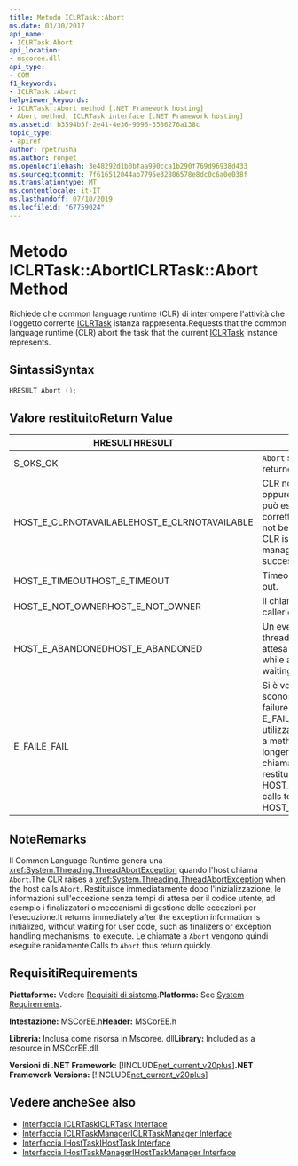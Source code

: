 ```yaml
---
title: Metodo ICLRTask::Abort
ms.date: 03/30/2017
api_name:
- ICLRTask.Abort
api_location:
- mscoree.dll
api_type:
- COM
f1_keywords:
- ICLRTask::Abort
helpviewer_keywords:
- ICLRTask::Abort method [.NET Framework hosting]
- Abort method, ICLRTask interface [.NET Framework hosting]
ms.assetid: b3594b5f-2e41-4e36-9096-3586276a138c
topic_type:
- apiref
author: rpetrusha
ms.author: ronpet
ms.openlocfilehash: 3e48292d1b0bfaa990cca1b290f769d96938d433
ms.sourcegitcommit: 7f616512044ab7795e32806578e8dc0c6a0e038f
ms.translationtype: MT
ms.contentlocale: it-IT
ms.lasthandoff: 07/10/2019
ms.locfileid: "67759024"
---
```

# <a name="iclrtaskabort-method"></a><span data-ttu-id="470cc-102">Metodo ICLRTask::Abort</span><span class="sxs-lookup"><span data-stu-id="470cc-102">ICLRTask::Abort Method</span></span>
<span data-ttu-id="470cc-103">Richiede che common language runtime (CLR) di interrompere l'attività che l'oggetto corrente [ICLRTask](../../../../docs/framework/unmanaged-api/hosting/iclrtask-interface.md) istanza rappresenta.</span><span class="sxs-lookup"><span data-stu-id="470cc-103">Requests that the common language runtime (CLR) abort the task that the current [ICLRTask](../../../../docs/framework/unmanaged-api/hosting/iclrtask-interface.md) instance represents.</span></span>  
  
## <a name="syntax"></a><span data-ttu-id="470cc-104">Sintassi</span><span class="sxs-lookup"><span data-stu-id="470cc-104">Syntax</span></span>  
  
```cpp  
HRESULT Abort ();  
```  
  
## <a name="return-value"></a><span data-ttu-id="470cc-105">Valore restituito</span><span class="sxs-lookup"><span data-stu-id="470cc-105">Return Value</span></span>  
  
|<span data-ttu-id="470cc-106">HRESULT</span><span class="sxs-lookup"><span data-stu-id="470cc-106">HRESULT</span></span>|<span data-ttu-id="470cc-107">DESCRIZIONE</span><span class="sxs-lookup"><span data-stu-id="470cc-107">Description</span></span>|  
|-------------|-----------------|  
|<span data-ttu-id="470cc-108">S_OK</span><span class="sxs-lookup"><span data-stu-id="470cc-108">S_OK</span></span>|<span data-ttu-id="470cc-109">`Abort` stato restituito correttamente.</span><span class="sxs-lookup"><span data-stu-id="470cc-109">`Abort` returned successfully.</span></span>|  
|<span data-ttu-id="470cc-110">HOST_E_CLRNOTAVAILABLE</span><span class="sxs-lookup"><span data-stu-id="470cc-110">HOST_E_CLRNOTAVAILABLE</span></span>|<span data-ttu-id="470cc-111">CLR non è stato caricato in un processo oppure si trova in uno stato in cui non può eseguire codice gestito o elaborare correttamente la chiamata.</span><span class="sxs-lookup"><span data-stu-id="470cc-111">The CLR has not been loaded into a process, or the CLR is in a state in which it cannot run managed code or process the call successfully.</span></span>|  
|<span data-ttu-id="470cc-112">HOST_E_TIMEOUT</span><span class="sxs-lookup"><span data-stu-id="470cc-112">HOST_E_TIMEOUT</span></span>|<span data-ttu-id="470cc-113">Timeout della chiamata.</span><span class="sxs-lookup"><span data-stu-id="470cc-113">The call timed out.</span></span>|  
|<span data-ttu-id="470cc-114">HOST_E_NOT_OWNER</span><span class="sxs-lookup"><span data-stu-id="470cc-114">HOST_E_NOT_OWNER</span></span>|<span data-ttu-id="470cc-115">Il chiamante non possiede il blocco.</span><span class="sxs-lookup"><span data-stu-id="470cc-115">The caller does not own the lock.</span></span>|  
|<span data-ttu-id="470cc-116">HOST_E_ABANDONED</span><span class="sxs-lookup"><span data-stu-id="470cc-116">HOST_E_ABANDONED</span></span>|<span data-ttu-id="470cc-117">Un evento è stato annullato durante un thread bloccato o fiber è rimasta in attesa su di esso.</span><span class="sxs-lookup"><span data-stu-id="470cc-117">An event was canceled while a blocked thread or fiber was waiting on it.</span></span>|  
|<span data-ttu-id="470cc-118">E_FAIL</span><span class="sxs-lookup"><span data-stu-id="470cc-118">E_FAIL</span></span>|<span data-ttu-id="470cc-119">Si è verificato un errore irreversibile sconosciuto.</span><span class="sxs-lookup"><span data-stu-id="470cc-119">An unknown catastrophic failure occurred.</span></span> <span data-ttu-id="470cc-120">Quando un metodo di E_FAIL viene restituito, CLR non è più utilizzabile all'interno del processo.</span><span class="sxs-lookup"><span data-stu-id="470cc-120">When a method returns E_FAIL, the CLR is no longer usable within the process.</span></span> <span data-ttu-id="470cc-121">Le chiamate successive ai metodi di hosting restituiranno HOST_E_CLRNOTAVAILABLE.</span><span class="sxs-lookup"><span data-stu-id="470cc-121">Subsequent calls to hosting methods return HOST_E_CLRNOTAVAILABLE.</span></span>|  
  
## <a name="remarks"></a><span data-ttu-id="470cc-122">Note</span><span class="sxs-lookup"><span data-stu-id="470cc-122">Remarks</span></span>  
 <span data-ttu-id="470cc-123">Il Common Language Runtime genera una <xref:System.Threading.ThreadAbortException> quando l'host chiama `Abort`.</span><span class="sxs-lookup"><span data-stu-id="470cc-123">The CLR raises a <xref:System.Threading.ThreadAbortException> when the host calls `Abort`.</span></span> <span data-ttu-id="470cc-124">Restituisce immediatamente dopo l'inizializzazione, le informazioni sull'eccezione senza tempi di attesa per il codice utente, ad esempio i finalizzatori o meccanismi di gestione delle eccezioni per l'esecuzione.</span><span class="sxs-lookup"><span data-stu-id="470cc-124">It returns immediately after the exception information is initialized, without waiting for user code, such as finalizers or exception handling mechanisms, to execute.</span></span> <span data-ttu-id="470cc-125">Le chiamate a `Abort` vengono quindi eseguite rapidamente.</span><span class="sxs-lookup"><span data-stu-id="470cc-125">Calls to `Abort` thus return quickly.</span></span>  
  
## <a name="requirements"></a><span data-ttu-id="470cc-126">Requisiti</span><span class="sxs-lookup"><span data-stu-id="470cc-126">Requirements</span></span>  
 <span data-ttu-id="470cc-127">**Piattaforme:** Vedere [Requisiti di sistema](../../../../docs/framework/get-started/system-requirements.md).</span><span class="sxs-lookup"><span data-stu-id="470cc-127">**Platforms:** See [System Requirements](../../../../docs/framework/get-started/system-requirements.md).</span></span>  
  
 <span data-ttu-id="470cc-128">**Intestazione:** MSCorEE.h</span><span class="sxs-lookup"><span data-stu-id="470cc-128">**Header:** MSCorEE.h</span></span>  
  
 <span data-ttu-id="470cc-129">**Libreria:** Inclusa come risorsa in Mscoree. dll</span><span class="sxs-lookup"><span data-stu-id="470cc-129">**Library:** Included as a resource in MSCorEE.dll</span></span>  
  
 <span data-ttu-id="470cc-130">**Versioni di .NET Framework:** [!INCLUDE[net_current_v20plus](../../../../includes/net-current-v20plus-md.md)]</span><span class="sxs-lookup"><span data-stu-id="470cc-130">**.NET Framework Versions:** [!INCLUDE[net_current_v20plus](../../../../includes/net-current-v20plus-md.md)]</span></span>  
  
## <a name="see-also"></a><span data-ttu-id="470cc-131">Vedere anche</span><span class="sxs-lookup"><span data-stu-id="470cc-131">See also</span></span>

- [<span data-ttu-id="470cc-132">Interfaccia ICLRTask</span><span class="sxs-lookup"><span data-stu-id="470cc-132">ICLRTask Interface</span></span>](../../../../docs/framework/unmanaged-api/hosting/iclrtask-interface.md)
- [<span data-ttu-id="470cc-133">Interfaccia ICLRTaskManager</span><span class="sxs-lookup"><span data-stu-id="470cc-133">ICLRTaskManager Interface</span></span>](../../../../docs/framework/unmanaged-api/hosting/iclrtaskmanager-interface.md)
- [<span data-ttu-id="470cc-134">Interfaccia IHostTask</span><span class="sxs-lookup"><span data-stu-id="470cc-134">IHostTask Interface</span></span>](../../../../docs/framework/unmanaged-api/hosting/ihosttask-interface.md)
- [<span data-ttu-id="470cc-135">Interfaccia IHostTaskManager</span><span class="sxs-lookup"><span data-stu-id="470cc-135">IHostTaskManager Interface</span></span>](../../../../docs/framework/unmanaged-api/hosting/ihosttaskmanager-interface.md)
